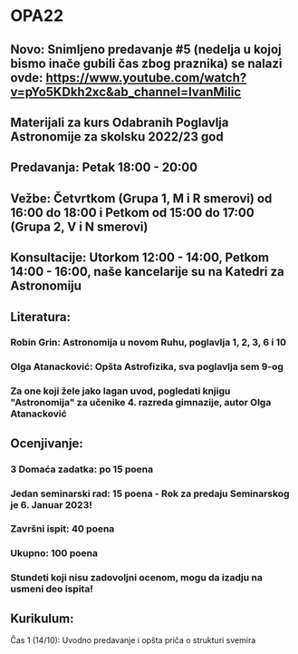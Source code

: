 # OPA22

## Novo: Snimljeno predavanje #5 (nedelja u kojoj bismo inače gubili čas zbog praznika) se nalazi ovde: https://www.youtube.com/watch?v=pYo5KDkh2xc&ab_channel=IvanMilic

## Materijali za kurs Odabranih Poglavlja Astronomije za skolsku 2022/23 god

## Predavanja: Petak 18:00 - 20:00 

## Vežbe: Četvrtkom (Grupa 1, M i R smerovi) od 16:00 do 18:00 i Petkom od 15:00 do 17:00 (Grupa 2, V i N smerovi)

## Konsultacije: Utorkom 12:00 - 14:00, Petkom 14:00 - 16:00, naše kancelarije su na Katedri za Astronomiju

## Literatura: 

### Robin Grin: Astronomija u novom Ruhu, poglavlja 1, 2, 3, 6 i 10

### Olga Atanacković: Opšta Astrofizika, sva poglavlja sem 9-og 

### Za one koji žele jako lagan uvod, pogledati knjigu "Astronomija" za učenike 4. razreda gimnazije, autor Olga Atanacković

## Ocenjivanje: 

### 3 Domaća zadatka: po 15 poena

### Jedan seminarski rad: 15 poena - Rok za predaju Seminarskog je 6. Januar 2023! 

### Završni ispit: 40 poena 

### Ukupno: 100 poena 

### Stundeti koji nisu zadovoljni ocenom, mogu da izadju na usmeni deo ispita! 

## Kurikulum:

Čas 1 (14/10): Uvodno predavanje i opšta priča o strukturi svemira 
